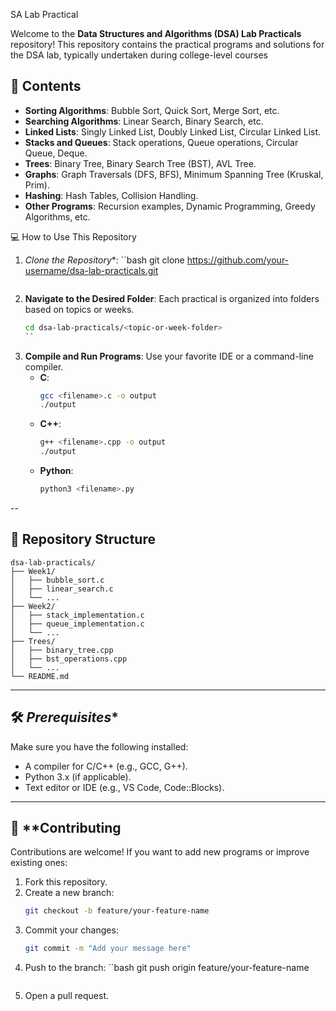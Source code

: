 SA Lab Practical

Welcome to the **Data Structures and Algorithms (DSA) Lab Practicals** repository! This repository contains the practical programs and solutions for the DSA lab, typically undertaken during college-level courses



## 📌 Contents

- **Sorting Algorithms**: Bubble Sort, Quick Sort, Merge Sort, etc.
- **Searching Algorithms**: Linear Search, Binary Search, etc.
- **Linked Lists**: Singly Linked List, Doubly Linked List, Circular Linked List.
- **Stacks and Queues**: Stack operations, Queue operations, Circular Queue, Deque.
- **Trees**: Binary Tree, Binary Search Tree (BST), AVL Tree.
- **Graphs**: Graph Traversals (DFS, BFS), Minimum Spanning Tree (Kruskal, Prim).
- **Hashing**: Hash Tables, Collision Handling.
- **Other Programs**: Recursion examples, Dynamic Programming, Greedy Algorithms, etc.



💻 How to Use This Repository

1. *Clone the Repository**:
   ``bash
   git clone https://github.com/your-username/dsa-lab-practicals.git
   ```
2. **Navigate to the Desired Folder**:
   Each practical is organized into folders based on topics or weeks.
   ```bash
   cd dsa-lab-practicals/<topic-or-week-folder>
   ``
3. **Compile and Run Programs**:
   Use your favorite IDE or a command-line compiler.
   - **C**:
     ```bash
     gcc <filename>.c -o output
     ./output
     ```
   - **C++**:
     ```bash
     g++ <filename>.cpp -o output
     ./output
     ```
   - **Python**:
     ```bash
     python3 <filename>.py
     ```

--

## 📁 **Repository Structure**

```
dsa-lab-practicals/
├── Week1/
│   ├── bubble_sort.c
│   ├── linear_search.c
│   └── ...
├── Week2/
│   ├── stack_implementation.c
│   ├── queue_implementation.c
│   └── ...
├── Trees/
│   ├── binary_tree.cpp
│   ├── bst_operations.cpp
│   └── ...
└── README.md
```

---

## 🛠️ *Prerequisites**

Make sure you have the following installed:

- A compiler for C/C++ (e.g., GCC, G++).
- Python 3.x (if applicable).
- Text editor or IDE (e.g., VS Code, Code::Blocks).

---

## 🚀 **Contributing

Contributions are welcome! If you want to add new programs or improve existing ones:

1. Fork this repository.
2. Create a new branch:
   ```bash
   git checkout -b feature/your-feature-name
   ```
3. Commit your changes:
   ```bash
   git commit -m "Add your message here"
   ```
4. Push to the branch:
   ``bash
   git push origin feature/your-feature-name
   ```
5. Open a pull request.





